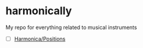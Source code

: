 # harmonically
My repo for everything related to musical instruments

- [ ] [Harmonica/Positions](https://en.wikibooks.org/wiki/Harmonica/Positions#:~:text=12th%20positionEdit&text=This%20is%20known%20as%20the%20Lydian%20mode%2C%20and%20has%20a,tritone%20with%20the%20tonic%20notes.)
